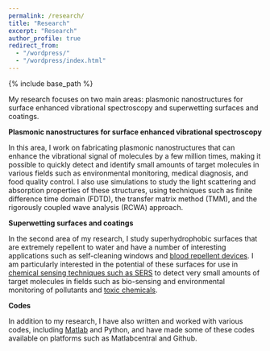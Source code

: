 ```yaml
---
permalink: /research/
title: "Research"
excerpt: "Research"
author_profile: true
redirect_from: 
  - "/wordpress/"
  - "/wordpress/index.html"
---
```


{% include base_path %}

My research focuses on two main areas: plasmonic nanostructures for surface enhanced vibrational spectroscopy and superwetting surfaces and coatings. 

**Plasmonic nanostructures for surface enhanced vibrational spectroscopy**

In this area, I work on fabricating plasmonic nanostructures that can enhance the vibrational signal of molecules by a few million times, making it possible to quickly detect and identify small amounts of target molecules in various fields such as environmental monitoring, medical diagnosis, and food quality control. I also use simulations to study the light scattering and absorption properties of these structures, using techniques such as finite difference time domain (FDTD), the transfer matrix method (TMM), and the rigorously coupled wave analysis (RCWA) approach.

**Superwetting surfaces and coatings**

In the second area of my research, I study superhydrophobic surfaces that are extremely repellent to water and have a number of interesting applications such as self-cleaning windows and [blood repellent devices](https://doi.org/10.1016/j.colsurfb.2021.111864). I am particularly interested in the potential of these surfaces for use in [chemical sensing techniques such as SERS](https://doi.org/10.1016/j.cej.2021.133445) to detect very small amounts of target molecules in fields such as bio-sensing and environmental monitoring of pollutants and [toxic chemicals](https://doi.org/10.1021/acsanm.2c02897). 

**Codes**

In addition to my research, I have also written and worked with various codes, including [Matlab](https://boris.unibe.ch/146948/) and Python, and have made some of these codes available on platforms such as Matlabcentral and Github.

